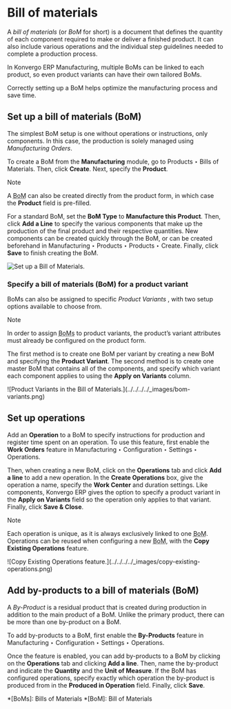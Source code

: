 # Bill of materials

A _bill of materials_ (or _BoM_ for short) is a document that defines the
quantity of each component required to make or deliver a finished product. It
can also include various operations and the individual step guidelines needed
to complete a production process.

In Konvergo ERP Manufacturing, multiple BoMs can be linked to each product, so even
product variants can have their own tailored BoMs.

Correctly setting up a BoM helps optimize the manufacturing process and save
time.

## Set up a bill of materials (BoM)

The simplest BoM setup is one without operations or instructions, only
components. In this case, the production is solely managed using
_Manufacturing Orders_.

To create a BoM from the **Manufacturing** module, go to Products ‣ Bills of
Materials. Then, click **Create**. Next, specify the **Product**.

<div class="alert alert-primary">
<p class="alert-title">
Note</p><p>A <abbr title="Bill of Materials">BoM</abbr> can also be created directly from the product form, in which
case the <b>Product</b> field is pre-filled.</p>
</div>

For a standard BoM, set the **BoM Type** to **Manufacture this Product**.
Then, click **Add a Line** to specify the various components that make up the
production of the final product and their respective quantities. New
components can be created quickly through the BoM, or can be created
beforehand in Manufacturing ‣ Products ‣ Products ‣ Create. Finally, click
**Save** to finish creating the BoM.

![Set up a Bill of Materials.](../../../../_images/bom-form.png)

### Specify a bill of materials (BoM) for a product variant

BoMs can also be assigned to specific _Product Variants_ , with two setup
options available to choose from.

<div class="alert alert-primary">
<p class="alert-title">
Note</p><p>In order to assign <abbr title="Bills of Materials">BoMs</abbr> to product variants, the product’s variant
attributes must already be configured on the product form.</p>
</div>

The first method is to create one BoM per variant by creating a new BoM and
specifying the **Product Variant**. The second method is to create one master
BoM that contains all of the components, and specify which variant each
component applies to using the **Apply on Variants** column.

![Product Variants in the Bill of Materials.](../../../../_images/bom-
variants.png)

## Set up operations

Add an **Operation** to a BoM to specify instructions for production and
register time spent on an operation. To use this feature, first enable the
**Work Orders** feature in Manufacturing ‣ Configuration ‣ Settings ‣
Operations.

Then, when creating a new BoM, click on the **Operations** tab and click **Add
a line** to add a new operation. In the **Create Operations** box, give the
operation a name, specify the **Work Center** and duration settings. Like
components, Konvergo ERP gives the option to specify a product variant in the **Apply
on Variants** field so the operation only applies to that variant. Finally,
click **Save & Close**.

<div class="alert alert-primary">
<p class="alert-title">
Note</p><p>Each operation is unique, as it is always exclusively linked to one <abbr title="Bill of Materials">BoM</abbr>. Operations can be reused when configuring a new <abbr title="Bill of Materials">BoM</abbr>,
with the <b>Copy Existing Operations</b> feature.</p>
</div> ![Copy Existing Operations
feature.](../../../../_images/copy-existing-operations.png)

## Add by-products to a bill of materials (BoM)

A _By-Product_ is a residual product that is created during production in
addition to the main product of a BoM. Unlike the primary product, there can
be more than one by-product on a BoM.

To add by-products to a BoM, first enable the **By-Products** feature in
Manufacturing ‣ Configuration ‣ Settings ‣ Operations.

Once the feature is enabled, you can add by-products to a BoM by clicking on
the **Operations** tab and clicking **Add a line**. Then, name the by-product
and indicate the **Quantity** and the **Unit of Measure**. If the BoM has
configured operations, specify exactly which operation the by-product is
produced from in the **Produced in Operation** field. Finally, click **Save**.

  *[BoMs]: Bills of Materials
  *[BoM]: Bill of Materials


